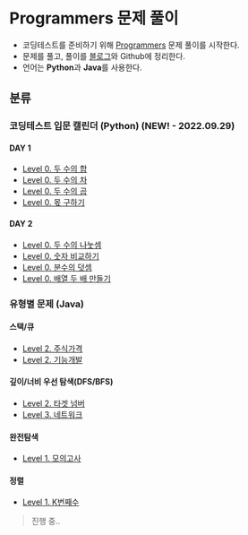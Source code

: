 # Programmers 문제 풀이
  
+ 코딩테스트를 준비하기 위해 [Programmers](https://programmers.co.kr/ "Programmers") 문제 풀이를 시작한다.
+ 문제를 풀고, 풀이를 [블로그](https://kimkkoo.tistory.com/ "내 블로그")와 Github에 정리한다.
+ 언어는 **Python**과 **Java**를 사용한다.

## 분류

### 코딩테스트 입문 캘린더 (Python) (NEW! - 2022.09.29)
#### DAY 1

+ [Level 0. 두 수의 합](https://github.com/MIN-04/CodingTest-Programmers/blob/master/Calendar/day1/120802.py "Level 0. 두 수의 합")
+ [Level 0. 두 수의 차](https://github.com/MIN-04/CodingTest-Programmers/blob/master/Calendar/day1/120803.py "Level 0. 두 수의 차")
+ [Level 0. 두 수의 곱](https://github.com/MIN-04/CodingTest-Programmers/blob/master/Calendar/day1/120804.py "Level 0. 두 수의 곱")
+ [Level 0. 몫 구하기](https://github.com/MIN-04/CodingTest-Programmers/blob/master/Calendar/day1/120805.py "Level 0. 몫 구하기")

#### DAY 2

+ [Level 0. 두 수의 나눗셈](https://github.com/MIN-04/CodingTest-Programmers/blob/master/Calendar/day2/120806.py "Level 0. 두 수의 나눗셈")
+ [Level 0. 숫자 비교하기](https://github.com/MIN-04/CodingTest-Programmers/blob/master/Calendar/day2/120807.py "Level 0. 숫자 비교하기")
+ [Level 0. 분수의 덧셈](https://github.com/MIN-04/CodingTest-Programmers/blob/master/Calendar/day2/120808.py "Level 0. 분수의 덧셈")
+ [Level 0. 배열 두 배 만들기](https://github.com/MIN-04/CodingTest-Programmers/blob/master/Calendar/day2/120809.py "Level 0. 배열 두 배 만들기")



### 유형별 문제 (Java)
#### 스택/큐
  
+ [Level 2. 주식가격](https://github.com/MIN-04/CodingTest-Programmers/blob/master/PracticeKit/Stack_Queue/no42584.java "Level 2 .주식가격")
+ [Level 2. 기능개발](https://github.com/MIN-04/CodingTest-Programmers/blob/master/PracticeKit/Stack_Queue/no42586.java "Level 2. 기능개발")

#### 깊이/너비 우선 탐색(DFS/BFS)
  
+ [Level 2. 타겟 넘버](https://github.com/MIN-04/CodingTest-Programmers/blob/master/PracticeKit/DFS_BFS/no43165.java "Level 2 .타겟 넘버")
+ [Level 3. 네트워크](https://github.com/MIN-04/CodingTest-Programmers/blob/master/PracticeKit/DFS_BFS/no43162.java "Level 2 .네트워크")

#### 완전탐색

+ [Level 1. 모의고사](https://github.com/MIN-04/CodingTest-Programmers/blob/master/PracticeKit/Brute-force/no42840.java "Level 3. 모의고사")

#### 정렬

+ [Level 1. K번째수](https://github.com/MIN-04/CodingTest-Programmers/blob/master/PracticeKit/Sort/no42748.java "Level 1. K번째수")

> 진행 중..
